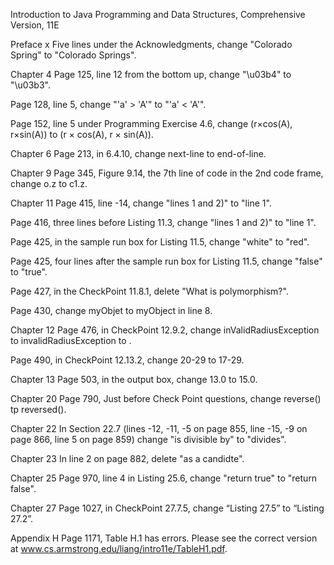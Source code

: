 Introduction to Java Programming and Data Structures, Comprehensive Version, 11E

Preface x
Five lines under the Acknowledgments, change "Colorado Spring" to "Colorado Springs".

Chapter 4
Page 125, line 12 from the bottom up, change "\u03b4" to "\u03b3".

Page 128, line 5, change "'a' > 'A'" to "'a' < 'A'".

Page 152, line 5 under Programming Exercise 4.6, change (r×cos(Α), r×sin(Α)) to (r × cos(Α), r × sin(Α)).

Chapter 6
Page 213, in 6.4.10, change next-line to end-of-line.

Chapter 9
Page 345, Figure 9.14, the 7th line of code in the 2nd code frame, change o.z to c1.z.

Chapter 11
Page 415, line -14, change "lines 1 and 2)" to "line 1".

Page 416, three lines before Listing 11.3, change "lines 1 and 2)" to "line 1".

Page 425, in the sample run box for Listing 11.5, change "white" to "red".

Page 425, four lines after the sample run box for Listing 11.5, change "false" to "true".

Page 427, in the CheckPoint 11.8.1, delete "What is polymorphism?".

Page 430, change myObjet to myObject in line 8.

Chapter 12
Page 476, in CheckPoint 12.9.2, change inValidRadiusException to invalidRadiusException to .

Page 490, in CheckPoint 12.13.2, change 20-29 to 17-29.

Chapter 13
Page 503, in the output box, change 13.0 to 15.0.

Chapter 20
Page 790, Just before Check Point questions, change reverse() tp reversed().

Chapter 22
In Section 22.7 (lines -12, -11, -5 on page 855, line -15, -9 on page 866, line 5 on page 859) change "is divisible by" to "divides".

Chapter 23
In line 2 on page 882, delete "as a candidte".

Chapter 25
Page 970, line 4 in Listing 25.6, change "return true" to "return false".

Chapter 27
Page 1027, in CheckPoint 27.7.5, change “Listing 27.5” to “Listing 27.2”.

Appendix H
Page 1171, Table H.1 has errors. Please see the correct version at www.cs.armstrong.edu/liang/intro11e/TableH1.pdf.